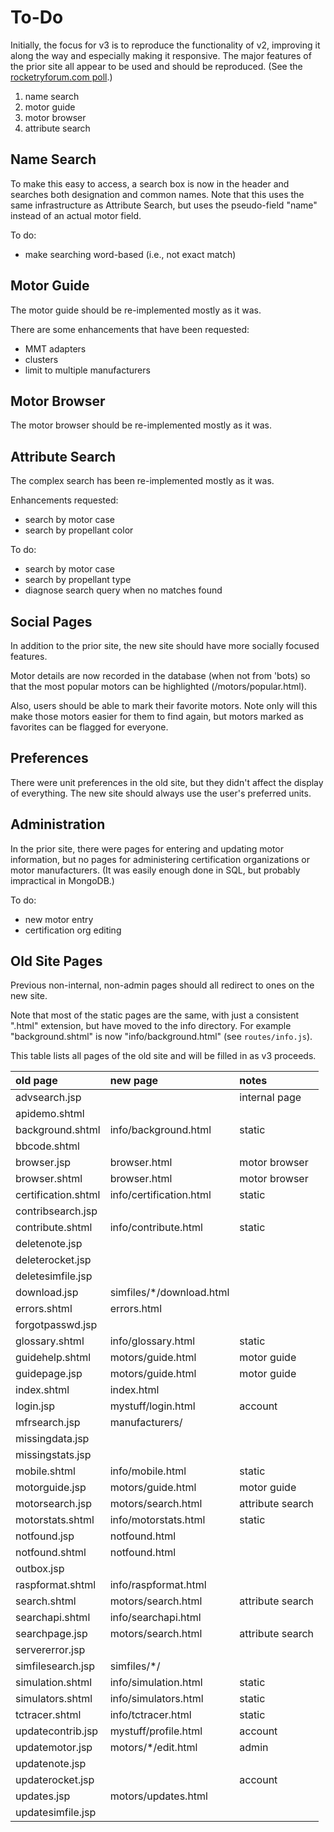 # To-Do

Initially, the focus for v3 is to reproduce the functionality of v2, improving it along the way and especially
making it responsive.  The major features of the prior site all appear to be used and should be reproduced.
(See the [rocketryforum.com poll](http://www.rocketryforum.com/showthread.php?130782-ThrustCurve-org-future-directions).)

 1. name search
 2. motor guide
 3. motor browser
 4. attribute search

## Name Search

To make this easy to access, a search box is now in the header and searches both designation and common names.
Note that this uses the same infrastructure as Attribute Search, but uses the pseudo-field "name" instead of
an actual motor field.

To do:
 * make searching word-based (i.e., not exact match)

## Motor Guide

The motor guide should be re-implemented mostly as it was.

There are some enhancements that have been requested:
 * MMT adapters
 * clusters
 * limit to multiple manufacturers

## Motor Browser

The motor browser should be re-implemented mostly as it was.

## Attribute Search

The complex search has been re-implemented mostly as it was.

Enhancements requested:
 * search by motor case
 * search by propellant color

To do:
 * search by motor case
 * search by propellant type
 * diagnose search query when no matches found

## Social Pages

In addition to the prior site, the new site should have more socially focused features.

Motor details are now recorded in the database (when not from 'bots) so that the most popular
motors can be highlighted (/motors/popular.html).

Also, users should be able to mark their favorite motors.  Note only will this make those
motors easier for them to find again, but motors marked as favorites can be flagged for
everyone.

## Preferences

There were unit preferences in the old site, but they didn't affect the display of everything.
The new site should always use the user's preferred units.

## Administration

In the prior site, there were pages for entering and updating motor information,
but no pages for administering certification organizations or motor manufacturers.
(It was easily enough done in SQL, but probably impractical in MongoDB.)

To do:
 * new motor entry
 * certification org editing

## Old Site Pages

Previous non-internal, non-admin pages should all redirect to ones on the new site.

Note that most of the static pages are the same, with just a consistent ".html" extension,
but have moved to the info directory.
For example "background.shtml" is now "info/background.html" (see `routes/info.js`).

This table lists all pages of the old site and will be filled in as v3 proceeds.

| old page            | new page                   | notes |
|:--------------------|:---------------------------|:------|
| advsearch.jsp       |                            | internal page |
| apidemo.shtml       |                            | |
| background.shtml    | info/background.html       | static |
| bbcode.shtml        |                            | |
| browser.jsp         | browser.html               | motor browser |
| browser.shtml       | browser.html               | motor browser |
| certification.shtml | info/certification.html    | static |
| contribsearch.jsp   |                            | |
| contribute.shtml    | info/contribute.html       | static |
| deletenote.jsp      |                            | |
| deleterocket.jsp    |                            | |
| deletesimfile.jsp   |                            | |
| download.jsp        | simfiles/*/download.html   | |
| errors.shtml        | errors.html                | |
| forgotpasswd.jsp    |                            | |
| glossary.shtml      | info/glossary.html         | static |
| guidehelp.shtml     | motors/guide.html          | motor guide |
| guidepage.jsp       | motors/guide.html          | motor guide |
| index.shtml         | index.html                 | |
| login.jsp           | mystuff/login.html         | account |
| mfrsearch.jsp       | manufacturers/             | |
| missingdata.jsp     |                            | |
| missingstats.jsp    |                            | |
| mobile.shtml        | info/mobile.html           | static |
| motorguide.jsp      | motors/guide.html          | motor guide |
| motorsearch.jsp     | motors/search.html         | attribute search |
| motorstats.shtml    | info/motorstats.html       | static |
| notfound.jsp        | notfound.html              | |
| notfound.shtml      | notfound.html              | |
| outbox.jsp          |                            | |
| raspformat.shtml    | info/raspformat.html       | |
| search.shtml        | motors/search.html         | attribute search |
| searchapi.shtml     | info/searchapi.html        | |
| searchpage.jsp      | motors/search.html         | attribute search |
| servererror.jsp     |                            | |
| simfilesearch.jsp   | simfiles/*/                | |
| simulation.shtml    | info/simulation.html       | static |
| simulators.shtml    | info/simulators.html       | static |
| tctracer.shtml      | info/tctracer.html         | static |
| updatecontrib.jsp   | mystuff/profile.html       | account |
| updatemotor.jsp     | motors/*/edit.html         | admin |
| updatenote.jsp      |                            | |
| updaterocket.jsp    |                            | account |
| updates.jsp         | motors/updates.html        | |
| updatesimfile.jsp   |                            | |
